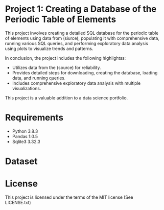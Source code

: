 
# Project 1: Creating a Database of the Periodic Table of Elements

This project involves creating a detailed SQL database for the periodic table of elements using data from (siurce), populating it with comprehensive data, running various SQL queries, and performing exploratory data analysis using plots to visualize trends and patterns.



In conclusion, the project includes the following highlightss:
* Utilizes data from the (source) for reliability.
* Provides detailed steps for downloading, creating the database, loading data, and running queries.
* Includes comprehensive exploratory data analysis with multiple visualizations.
  
This project is a valuable addition to a data science portfolio.



# Requirements

* Python 3.8.3
* Pandas 1.0.5
* Sqlite3 3.32.3



# Dataset

# License

This project is licensed under the terms of the MIT license (See LICENSE.txt)
